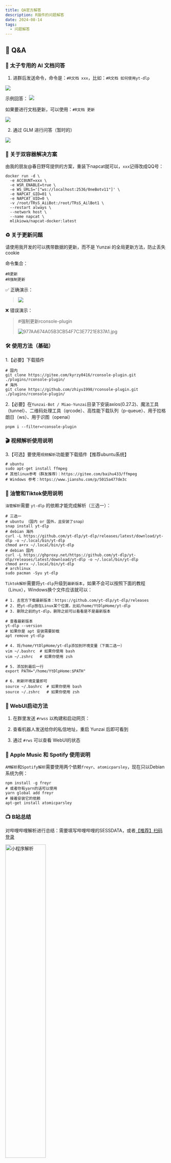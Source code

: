```yaml
---
title: QA官方解答
description: R插件的问题解答
date: 2024-08-14
tags:
  - 问题解答
---
```


##  🐤 Q&A

### 📢 太子专用的 AI 文档问答

1. 进群后发送命令，命令是：`#R文档 xxx`，比如：`#R文档 如何使用yt-dlp`

![](https://s2.loli.net/2024/09/17/dxMhfTZr4jw6CzX.png)

示例回答：
![](https://s2.loli.net/2024/09/17/zLEpRq9s6rXNPAc.png)

如果要进行文档更新，可以使用：`#R文档 更新`

![](https://s2.loli.net/2024/09/28/AsvmJLpylbZQoex.png)

2. 通过 GLM 进行问答（暂时的）

![](https://camo.githubusercontent.com/db979437e758fc465e2cc8496e5cb64370281f8eebb23c89ae45c104d53a0c85/68747470733a2f2f73322e6c6f6c692e6e65742f323032342f31302f31322f6544693646635949546b4d557053622e706e67)

### 🧴 关于双容器解决方案

由我的朋友@春日野穹提供的方案，重装下napcat就可以，`xxx`记得改成QQ号：
```shell
docker run -d \
  -e ACC0UNT=xxx \
  -e WSR_ENABLE=true \
  -e WS_URLS='["ws://localhost:2536/0neBotv11"]' \
  -e NAPCAT_GID=01 \
  -e NAPCAT_UID=0 \
  -v /root/TRsS_AiiBot:/root/TRsS_AilBot1 \
  --restart always \
  --network host \
  --name napcat \
  mlikiowa/napcat-docker:latest
```

### ♻️ 关于更新问题

请使用我开发的可以携带数据的更新，而不是 Yunzai 的全局更新方法，防止丢失cookie

命令集合：
```shell
#R更新
#R强制更新
```

✅ 正确演示：

> ![](https://s2.loli.net/2024/09/28/BIcV4XM5J1TroYg.png)

❌ 错误演示：

> #强制更新rconsole-plugin
> 
> ![977AA674A05B3CB54F7C3E7721E837A1.jpg](https://s2.loli.net/2024/10/18/Nl6ZI3Se2fFXs9T.jpg)

### 🛠️ 使用方法（基础）

1.【必要】下载插件
```shell
# 国内
git clone https://gitee.com/kyrzy0416/rconsole-plugin.git ./plugins/rconsole-plugin/
# 海外
git clone https://github.com/zhiyu1998/rconsole-plugin.git ./plugins/rconsole-plugin/
```

2.【必要】在`Yunzai-Bot / Miao-Yunzai`目录下安装axios(0.27.2)、魔法工具（tunnel）、二维码处理工具（qrcode）、高性能下载队列（p-queue）、用于拉格朗日（ws）、用于识图（openai）


```shell
pnpm i --filter=rconsole-plugin
```


### 🎬 视频解析使用说明

3.【可选】要使用`视频解析`功能要下载插件【推荐ubuntu系统】
```shell
# ubuntu
sudo apt-get install ffmpeg
# 其他linux参考（群友推荐）：https://gitee.com/baihu433/ffmpeg
# Windows 参考：https://www.jianshu.com/p/5015a477de3c
````

### 🎥 油管和Tiktok使用说明

`油管解析`需要 `yt-dlp` 的依赖才能完成解析（三选一）：
```shell
# 三选一
# ubuntu （国内 or 国外，且安装了snap）
snap install yt-dlp
# debian 海外
curl -L https://github.com/yt-dlp/yt-dlp/releases/latest/download/yt-dlp -o ~/.local/bin/yt-dlp
chmod a+rx ~/.local/bin/yt-dlp
# debian 国内
curl -L https://ghproxy.net/https://github.com/yt-dlp/yt-dlp/releases/latest/download/yt-dlp -o ~/.local/bin/yt-dlp
chmod a+rx ~/.local/bin/yt-dlp
# archlinux
sudo pacman -Syu yt-dlp
```

`Tiktok解析`需要将`yt-dlp`升级到`最新版本`，如果不会可以按照下面的教程（Linux），Windows换个文件应该就可以：
```shell
# 1. 去官方下载最新版本：https://github.com/yt-dlp/yt-dlp/releases
# 2. 把yt-dlp放在Linux某个位置，比如/home/YtDlpHome/yt-dlp
# 3. 删除之前的yt-dlp，删除之前可以看看是不是最新版本

# 查看最新版本
yt-dlp --version
# 如果你是 apt 安装需要卸载
apt remove yt-dlp

# 4. 将/home/YtDlpHome/yt-dlp添加到环境变量（下面二选一）
vim ~/.bashrc  # 如果你使用 bash
vim ~/.zshrc   # 如果你使用 zsh

# 5. 添加到最后一行
export PATH="/home/YtDlpHome:$PATH"

# 6. 刷新环境变量即可
source ~/.bashrc  # 如果你使用 bash
source ~/.zshrc   # 如果你使用 zsh
```

### 🚀 WebUI启动方法

1. 在群里发送 `#rwss` 以构建和启动网页：

2. 查看机器人发送给你的私信地址，重启 Yunzai 后即可看到

3. 通过 `#rws` 可以查看 WebUI的状态

### 🍏 Apple Music 和 Spotify 使用说明

`AM解析`和`Spotify解析`需要使用两个依赖`freyr`、`atomicparsley`，现在只以Debian系统为例：

```shell
npm install -g freyr
# 或者你有yarn的话可以使用
yarn global add freyr
# 接着安装它的依赖
apt-get install atomicparsley
```


### 📺 B站总结

对哔哩哔哩解析进行总结：需要填写哔哩哔哩的SESSDATA，或者[【推荐】扫码登录](https://gitee.com/kyrzy0416/rconsole-plugin#b%E7%AB%99%E6%89%AB%E7%A0%81%E7%99%BB%E5%BD%95)

<img src="https://s2.loli.net/2024/08/19/MH6f1AuEKgPIUOB.webp" alt="小程序解析" width="50%" height="50%" />

### 📺 B站扫码登录
命令：`#RBQ`，来自2024/4/1 才子 `Mix` 的命名

![rbq](https://s2.loli.net/2024/08/19/2ljBYQgSLUEXTKN.webp)

示例：
![rbq2](https://s2.loli.net/2024/08/19/kqLVxKluECW4YGN.webp)

### ⏳ 视频时长限制说明

增加视频的时长限制（默认8分钟(60 * 8 = 480)）：
- 在config/tools.yaml里设置`biliDuration`
- 锅巴设置

### 💎 关于网易云高音质解析

> 由于公开的API过老 出现有些歌曲无法解析的问题，所以必须搭建个人解析API才可使用该功能

🏅【强烈推荐】搭建个人网易云解析API
 
🦊 更多搭建方法参考[NeteaseCloudMusicApi](https://gitlab.com/Binaryify/neteasecloudmusicapi)

👍 **推荐方案** :🐬docker 部署
```shell
docker pull binaryify/netease_cloud_music_api

docker run -d -p 3000:3000 --name netease_cloud_music_api    binaryify/netease_cloud_music_api

## 或者
docker run -d -p 3000:3000 binaryify/netease_cloud_music_api

## 去掉或者设置相关的环境变量

docker run -d -p 3000:3000 --name netease_cloud_music_api -e http_proxy= -e https_proxy= -e no_proxy= -e HTTP_PROXY= -e HTTPS_PROXY= -e NO_PROXY= binaryify/netease_cloud_music_api

## 或者
docker run -d -p 3000:3000 -e http_proxy= -e https_proxy= -e no_proxy= -e HTTP_PROXY= -e HTTPS_PROXY= -e NO_PROXY= binaryify/netease_cloud_music_api
```
> 不会用docker怎么办？使用[docker desktop](https://www.docker.com/products/docker-desktop/)

打开命令行

<img src="https://s2.loli.net/2024/10/16/2i6aBethbOorIA8.png" alt="打开命令行" width="50%" height="50%" />

```shell
##拉取镜像
docker pull binaryify/netease_cloud_music_api
```
点击运行

<img src="https://s2.loli.net/2024/10/16/azIPlT5bX9sgrjF.png" alt="运行" width="70%" height="50%" />

参数设置

<img src="https://s2.loli.net/2024/10/16/pUJQv3XYo1eEsAD.png" alt="设置" width="50%" height="50%" />

看到这一行，证明服务已经跑起来了

<img src="https://s2.loli.net/2024/10/16/jw5pPLnK7M2aWVr.png" alt="run" width="70%" height="50%" />

> 请注意，如果跟我一样上面自定义的端口是2222:3000 这时候你访问你的API的地址就应该是`http://localhost:2222`

- 更改下面两个选项，自行修改 `tools.yaml` 或者锅巴：

```yaml
useLocalNeteaseAPI: 'true' # 开启自建API服务
neteaseCloudAPIServer: '' # 填入刚刚跑起来的API地址 例如上面 就填入http://localhost:2222
```
🍪 获取网易云Cookie

> 需要网易云VIP账号 VIP最高解析->高清环绕音 SVIP最高解析->超清母带

👍 **推荐方案** : 扫码登录 发送 `#rnq` 使用网易云APP进行扫码

<img src="https://s2.loli.net/2024/10/16/9FZS1PldCyuVp6c.png" alt="rnq" width="70%" height="50%" />

- Cookie获取备用方案

1. 打开`https://music.163.com/` 登入自己的账号，点击自己头像->我的主页
2. F12进入控制台，打开`网络/network`
3. 点击`Fetch/XHR`
4. 找到`info`开头的请求，把下面的一串`MUSIC_U=`开头复制到`;`结尾

> 如果请求过于多，可以点击左上角的删除，再刷新页面即可

![image.png](https://s2.loli.net/2024/10/16/WbCs2YHqzkwoAnE.png)


- 自行修改 `tools.yaml` 填写 或者锅巴：

> 注意！！要在Cookie的尾部拼接 `; os=pc` 否则无法进行最高音质解析

```yaml
neteaseCookie: '' # 网易云Cookie 例：MUSIC_U=xxxxxxxxxxxxx; os=pc
```

👑 网易云登录状态 发送 `#rns` 可以查看当前登录账号VIP状态

![image.png](https://s2.loli.net/2024/10/16/BNFUcT3DXVpYKMS.png)

🎸 网易云解析音质选择

- 自行修改 `tools.yaml` 填写 或者 锅巴：

> 不推荐杜比全景声，解析过后会发送MP4文件，编码格式为AC-4，需要设备支持才能播放

> 最高支持的解析取决于 `vip等级` 和 `歌曲本身支持最高音质` 如没有设定的音质选项则自动向下选取

```yaml
neteaseCloudAudioQuality: '' # 网易云解析最高音质 默认exhigh(极高) 分类：standard => 标准,higher => 较高, exhigh=>极高, lossless=>无损, hires=>Hi-Res, jyeffect => 高清环绕声, sky => 沉浸环绕声, dolby => 杜比全景声(不推荐), jymaster => 超清母带
```

### 🔄 R插件版本回退方法（慎重）

下载指定版本的R插件：
如果你觉得当前版本的功能出现了问题，那么可以下载指定版本的插件，比如`1.5.1`：
```shell
# 删除当前的R插件
rm -rf ./plugins/rconsole-plugin/
# 克隆指定版本的R插件稳定版本
git clone -b 1.6.7-lts https://gitee.com/kyrzy0416/rconsole-plugin.git
```

### 🎵 关于 douyin 直播切片问题

如果没法发出视频，ICQQ直接开启兼容模式

![](https://s2.loli.net/2024/10/03/YEz85pZNI7cuBXC.png)

LLO有两个选择：
- 退回版本到`3.27.2`
- 开启兼容模式

> 开启兼容模式后性能会下降，但是可以发出直播切片

### 🎵 douyin问题

由于douyin的解析变化莫测，现版本需要填入自己的cookie，具体步骤如下：

👍 **推荐方案** ：via 视频教程（由群友 `@麦满分` 录制）：https://thumbsnap.com/rKxUGKqp

![](https://51shazhu.com/autoupload/20240714/Ew6x/1024X640/rKxUGKqp.gif?type=ha)

👍 **推荐方案**（感谢群友 `@湘潭` 提供的便捷方案）：
1. 打开`https://www.douyin.com/` 扫码登入自己的账号
2. F12进入控制台，打开`网络/network`
3. 搜索`www.douyin.com`，把下面的一串cookie复制进去即可

![](https://s2.loli.net/2024/08/19/E8SWgNZKlHmC6oi.webp)

**备用方案1** ：

1. 打开`https://www.douyin.com/` 扫码登入自己的账号
2. F12进入控制台，或者下载一个[Cookie-Editor](https://www.crxsoso.com/webstore/detail/hlkenndednhfkekhgcdicdfddnkalmdm)
3. 如果是F12，就将以下参数填入到`tools.yaml - douyinCookie`，或者使用锅巴
> odin_tt=xxx;passport_fe_beating_status=xxx;sid_guard=xxx;uid_tt=xxx;uid_tt_ss=xxx;sid_tt=xxx;sessionid=xxx;sessionid_ss=xxx;sid_ucp_v1=xxx;ssid_ucp_v1=xxx;passport_assist_user=xxx;ttwid=xxx;

3. 如果是`Cookie-Editor`就直接到插件复制到`tools.yaml - douyinCookie`，或者锅巴

具体图示，找以下这几个：
- odin_tt
- passport_fe_beating_status
- sid_guard
- uid_tt
- uid_tt_ss
- sid_tt
- sessionid
- sessionid_ss
- sid_ucp_v1
- ssid_ucp_v1
- passport_assist_user
- ttwid

![](https://s2.loli.net/2024/08/19/2kUgsz1RntZmQje.webp)

**备用方案2** （由`@重装小兔`提供）

1. 下载python

> 下载链接：[官网](https://www.python.org/) | [微软商店](https://apps.microsoft.com/detail/9pjpw5ldxlz5?hl=zh-cn&gl=CN)

2. 下载：https://gitee.com/OvertimeBunny/tiktok-ck-douying

3. 扫码后自动获取ck



### ✖️ 小蓝鸟问题
**2024-2-5**，修复小蓝鸟的时候看到free计划已经[没有给查看Tweet的api](https://developer.twitter.com/en/portal/products/basic)，原先[使用的库也出现了403报错](https://github.com/PLhery/node-twitter-api-v2)，开通会员要100美元，不值得。目前暂停更新，后续有方案和精力再更新！

> 2024/2/26 目前的替代方案：使用第三方解析，但是无法解析组图，只能解析单个图片，望周知！

### 🗂️ 微信文章总结 （完全免费总结）

官方Kimi API 暂时没有看到可以联网搜索的选项，所以选用开源的[kimi-free-api](https://github.com/LLM-Red-Team/kimi-free-api)

1. 部署 kimi-free-api

```shell
docker run -it -d --init --name kimi-free-api -p 8000:8000 -e TZ=Asia/Shanghai vinlic/kimi-free-api:latest
```

2. 更改下面两个选项，自行修改 `tools.yaml` 或者锅巴：

```yaml
aiBaseURL: '' # 用于识图的接口，kimi默认接口为：https://api.moonshot.cn，其他服务商自己填写
aiApiKey: '' # 用于识图的api key，kimi接口申请：https://platform.moonshot.cn/console/api-keys
```

- aiBaseURL：你服务器的地址部署的`kimi-free-api`，例如：`http://localhost:8000`
- aiApiKey：kimi 的 `refresh_token` （F12 -> 应用（Application） -> Local Storage -> `https://kimi.moonshot.cn` -> 找到）

3. 开始游玩

![wxkimi](https://s2.loli.net/2024/08/19/7Yty51og3JGpBn2.webp)

### 🍠 小红书的 Cookie 问题

小红书导出 cookie 最佳实践，由群友 `@辰` 提供解决方案：

1. 下一个 `Cookie-Editor`

> - Chrome：https://chrome.google.com/webstore/detail/hlkenndednhfkekhgcdicdfddnkalmdm
>
> - Edge：
    >   https://microsoftedge.microsoft.com/addons/detail/cookieeditor/neaplmfkghagebokkhpjpoebhdledlfi
>
> - 国内直通：https://www.crxsoso.com/webstore/detail/hlkenndednhfkekhgcdicdfddnkalmdm


2. 进入小红书 - 注册 - 点击 `Cookie-Editor` 的导出 `Header String`

![](https://s2.loli.net/2024/08/19/5bWtgOeMlKSaZJH.webp)

### 📺 关于使用 BBDown 下载

- Linux教程：https://pwa.sspai.com/post/83345
- Windows教程：https://github.com/nilaoda/BBDown/issues/305

### ⬇️ 关于使用下载方式

- 轻量

```shell
apt install wget
apt install axel
```

- 稳定（无须安装任何东西）

- 性能
```shell
apt install aria2
```

### ✈️ 关于小飞机 & X 解析 & 验车 权限问题

1. 下载 `Release`

> https://github.com/iyear/tdl

2. 放到环境变量，Linux用户可以直接解压放到`/usr/local/bin`下

3. 登录，官方提供了三种登录方式

![](https://s2.loli.net/2024/08/15/Nu63gMOUeWnBhob.webp)

4. `X 解析`、`小飞机`、`验车`涉及添加信任用户问题（下面分别是设置、查看所有、查看特定信任用户），⚠️ 使用引用的方法去使用命令

```shell
#设置R信任用户
#R信任用户
#查询R信任用户
#删除R信任用户
```

![](https://s2.loli.net/2024/08/15/uaJQOAYyVCg5vbF.webp)

![](https://s2.loli.net/2024/08/15/Ul4kOw5SLjItWzu.webp)

![](https://s2.loli.net/2024/08/15/zVTjAKYG28MbBuL.webp)

![](https://s2.loli.net/2024/08/15/QVmNrKnsJPlpX9S.webp)

5. 开始使用！

### 👀 关于 weibo 问题汇总

关于issue提出了相关：[希望文档里加入微博使用说明](https://github.com/zhiyu1998/rconsole-plugin/issues/19)

出现：`解析失败：无法获取到wb的id` 代表什么

> 就是没有数据，识别不到

### 🐧 关于使用 ICQQ

👍 群友`@非酋`推荐（经过大量测试得出）：icqq建议设置 `27MB` 转群文件

### 🧑‍🌾 关于百度翻译

【可选】相关配置(apps/tools.js)：
> `百度翻译`api:https://fanyi-api.baidu.com/doc/21  
> 注册完填入方式参考上方注释url (config/tools.yaml)；另外，有群友反馈百度翻译需要充钱才能使用！

### 🪄 关于 魔法 && 海外服务器 问题

> (非必要不更改)更改魔法在`config/tools.yaml` 或 [锅巴插件](https://gitee.com/guoba-yunzai/guoba-plugin)的配置位置：  
`proxyAddr: '127.0.0.1' # 魔法地址`  
`proxyPort: '7890' # 魔法端口`

> 海外服务器示例：  
> 直接发送`#设置海外解析`

### 💦 海外服务器使用 yt-dlp 提示 Sign in to confirm you're not a bot. This helps protect our community. Learn more

> 🚀 由 @春日野穹 提供解决方案

![ytdlp1.png](https://s2.loli.net/2024/11/06/zXrjhe6APpB94Z2.png)

解决方案：
1. 更新最新版R插件（2024/11/06）
2. 本地使用chrome浏览器**登录**YouTube并且安装浏览器插件[Get cookies.txt LOCALLY](https://chromewebstore.google.com/detail/get-cookiestxt-locally/cclelndahbckbenkjhflpdbgdldlbecc)
   ![ytdlp2.png](https://s2.loli.net/2024/11/06/mwFsAZpr2j354Xf.png)
3. 打开YouTube主页并点击右上角插件，根据下图顺序点击复制cookies内容
   ![ytdlp3.png](https://s2.loli.net/2024/11/06/9c5JA4MV2inBKR6.png)
4. 打开ssh并创建cookies.txt，我的路径设置为/root/TRSS_AllBot/TRSS-Yunzai/plugins/rconsole-plugin/config/cookies.txt，如果你修改过容器的话，请确保自己的路径正确
```
nano /root/TRSS_AllBot/TRSS-Yunzai/plugins/rconsole-plugin/config/cookies.txt
```
粘贴刚刚复制来的内容，然后Ctrl+O保存Ctrl+X退出

5. 进入锅巴webui并修改R插件配置：
如下图
![ytdkp4.png](https://s2.loli.net/2024/11/06/b6k7gFyDMEI5oqH.png)
**记得保存！！！**
重启trss后生效，海外服务器记得设置  #设置海外解析

### 📱 关于小程序

小程序解析适配了：
* 喵崽：[Yoimiya / Miao-Yunzai](https://gitee.com/yoimiya-kokomi/Miao-Yunzai)
* TRSS：[时雨◎星空 / Yunzai](https://gitee.com/TimeRainStarSky/Yunzai)
* 听语惊花：[听语惊花 / Yunzai-Bot-lite](https://gitee.com/Nwflower/yunzai-bot-lite)

> 如果解析有问题参考issue：[#I6MFF7](https://gitee.com/kyrzy0416/rconsole-plugin/issues/I6MFF7)
> [#I7KQVY](https://gitee.com/kyrzy0416/rconsole-plugin/issues/I7KQVY)

<img src="https://s2.loli.net/2024/08/19/uo1J35V4vMDUSbN.webp" alt="小程序解析" width="50%" height="50%" />

